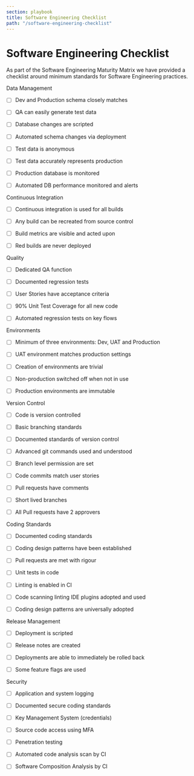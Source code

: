 ```yaml
---
section: playbook
title: Software Engineering Checklist
path: "/software-engineering-checklist"
---
```


# Software Engineering Checklist

As part of the Software Engineering Maturity Matrix we have provided a
checklist around minimum standards for Software Engineering practices.

Data Management

- [ ] Dev and Production schema closely matches

- [ ] QA can easily generate test data

- [ ] Database changes are scripted

- [ ] Automated schema changes via deployment

- [ ] Test data is anonymous

- [ ] Test data accurately represents production

- [ ] Production database is monitored

- [ ] Automated DB performance monitored and alerts

Continuous Integration

- [ ] Continuous integration is used for all builds

- [ ] Any build can be recreated from source control

- [ ] Build metrics are visible and acted upon

- [ ] Red builds are never deployed

Quality

- [ ] Dedicated QA function

- [ ] Documented regression tests

- [ ] User Stories have acceptance criteria

- [ ] 90% Unit Test Coverage for all new code

- [ ] Automated regression tests on key flows

Environments

- [ ] Minimum of three environments: Dev, UAT and Production

- [ ] UAT environment matches production settings

- [ ] Creation of environments are trivial

- [ ] Non-production switched off when not in use

- [ ] Production environments are immutable

Version Control

- [ ] Code is version controlled

- [ ] Basic branching standards

- [ ] Documented standards of version control

- [ ] Advanced git commands used and understood

- [ ] Branch level permission are set

- [ ] Code commits match user stories

- [ ] Pull requests have comments

- [ ] Short lived branches

- [ ] All Pull requests have 2 approvers

Coding Standards

- [ ] Documented coding standards

- [ ] Coding design patterns have been established

- [ ] Pull requests are met with rigour

- [ ] Unit tests in code

- [ ] Linting is enabled in CI

- [ ] Code scanning linting IDE plugins adopted and used

- [ ] Coding design patterns are universally adopted

Release Management

- [ ] Deployment is scripted

- [ ] Release notes are created

- [ ] Deployments are able to immediately be rolled back

- [ ] Some feature flags are used

Security

- [ ] Application and system logging

- [ ] Documented secure coding standards

- [ ] Key Management System (credentials)

- [ ] Source code access using MFA

- [ ] Penetration testing

- [ ] Automated code analysis scan by CI

- [ ] Software Composition Analysis by CI
